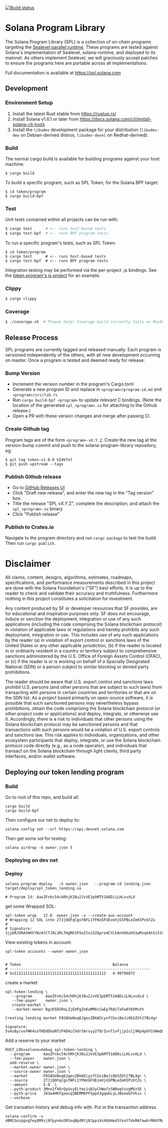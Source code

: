 [![Build status][travis-image]][travis-url]

[travis-image]:
https://travis-ci.org/solana-labs/solana-program-library.svg?branch=master
[travis-url]: https://travis-ci.org/solana-labs/solana-program-library

# Solana Program Library

The Solana Program Library (SPL) is a collection of on-chain programs targeting
the [Sealevel parallel
runtime](https://medium.com/solana-labs/sealevel-parallel-processing-thousands-of-smart-contracts-d814b378192).
These programs are tested against Solana's implementation of Sealevel,
solana-runtime, and deployed to its mainnet.  As others implement Sealevel, we
will graciously accept patches to ensure the programs here are portable across
all implementations.

Full documentation is available at https://spl.solana.com

## Development

### Environment Setup

1. Install the latest Rust stable from https://rustup.rs/
2. Install Solana v1.6.1 or later from https://docs.solana.com/cli/install-solana-cli-tools
3. Install the `libudev` development package for your distribution (`libudev-dev` on Debian-derived distros, `libudev-devel` on Redhat-derived).

### Build

The normal cargo build is available for building programs against your host machine:
```
$ cargo build
```

To build a specific program, such as SPL Token, for the Solana BPF target:
```
$ cd token/program
$ cargo build-bpf
```

### Test

Unit tests contained within all projects can be run with:
```bash
$ cargo test      # <-- runs host-based tests
$ cargo test-bpf  # <-- runs BPF program tests
```

To run a specific program's tests, such as SPL Token:
```
$ cd token/program
$ cargo test      # <-- runs host-based tests
$ cargo test-bpf  # <-- runs BPF program tests
```

Integration testing may be performed via the per-project .js bindings.  See the
[token program's js project](token/js) for an example.

### Clippy
```bash
$ cargo clippy
```

### Coverage
```bash
$ ./coverage.sh  # Please help! Coverage build currently fails on MacOS due to an XCode `grcov` mismatch...
```


## Release Process
SPL programs are currently tagged and released manually. Each program is
versioned independently of the others, with all new development occurring on
master. Once a program is tested and deemed ready for release:

### Bump Version

  * Increment the version number in the program's Cargo.toml
  * Generate a new program ID and replace in `<program>/program-id.md` and `<program>/src/lib.rs`
  * Run `cargo build-bpf <program>` to update relevant C bindings. (Note the
    location of the generated `spl_<program>.so` for attaching to the Github
    release.)
  * Open a PR with these version changes and merge after passing CI.

### Create Github tag

Program tags are of the form `<program>-vX.Y.Z`.
Create the new tag at the version-bump commit and push to the
solana-program-library repository, eg:

```
$ git tag token-v1.0.0 b24bfe7
$ git push upstream --tags
```

### Publish Github release

  * Go to [GitHub Releases UI](https://github.com/solana-labs/solana-program-library/releases)
  * Click "Draft new release", and enter the new tag in the "Tag version" box.
  * Title the release "SPL <Program> vX.Y.Z", complete the description, and attach the `spl_<program>.so` binary
  * Click "Publish release"

### Publish to Crates.io

Navigate to the program directory and run `cargo package`
to test the build. Then run `cargo publish`.
 
 # Disclaimer

All claims, content, designs, algorithms, estimates, roadmaps,
specifications, and performance measurements described in this project
are done with the Solana Foundation's ("SF") best efforts. It is up to
the reader to check and validate their accuracy and truthfulness.
Furthermore nothing in this project constitutes a solicitation for
investment.

Any content produced by SF or developer resources that SF provides, are
for educational and inspiration purposes only. SF does not encourage,
induce or sanction the deployment, integration or use of any such
applications (including the code comprising the Solana blockchain
protocol) in violation of applicable laws or regulations and hereby
prohibits any such deployment, integration or use. This includes use of
any such applications by the reader (a) in violation of export control
or sanctions laws of the United States or any other applicable
jurisdiction, (b) if the reader is located in or ordinarily resident in
a country or territory subject to comprehensive sanctions administered
by the U.S. Office of Foreign Assets Control (OFAC), or (c) if the
reader is or is working on behalf of a Specially Designated National
(SDN) or a person subject to similar blocking or denied party
prohibitions.

The reader should be aware that U.S. export control and sanctions laws
prohibit U.S. persons (and other persons that are subject to such laws)
from transacting with persons in certain countries and territories or
that are on the SDN list. As a project based primarily on open-source
software, it is possible that such sanctioned persons may nevertheless
bypass prohibitions, obtain the code comprising the Solana blockchain
protocol (or other project code or applications) and deploy, integrate,
or otherwise use it. Accordingly, there is a risk to individuals that
other persons using the Solana blockchain protocol may be sanctioned
persons and that transactions with such persons would be a violation of
U.S. export controls and sanctions law. This risk applies to
individuals, organizations, and other ecosystem participants that
deploy, integrate, or use the Solana blockchain protocol code directly
(e.g., as a node operator), and individuals that transact on the Solana
blockchain through light clients, third party interfaces, and/or wallet
software.


## Deploying our token lending program


### Build


Go to root of this repo, and build all:
```
cargo build
cargo build-bpf
```

Then configure our net to deploy to:
```
solana config set --url https://api.devnet.solana.com
```

Then get some sol for testing:

```
solana airdrop -k owner.json 5
```


### Deploying on dev net

### Deploy
```
solana program deploy   -k owner.json   --program-id lending.json   target/deploy/spl_token_lending.so

# Program Id: AaoZFnkc54chRhjK38u2JvVE3pbMT51A8DiiLHLvvXLd

```

get some Wrapped SOL:

```
spl-token wrap   12.0  owner.json -v --create-aux-account
# Wrapping 12 SOL into 27JjQQFqCgvtNFL1YFWzGFUEzeXjGSPBLeZeK5PzGtZu
#
# Signature: 3jybRJVRA5HHCYNz4tCTJ9L1RLTHgMX1PXoZtni5ZApre4CYLhAnV6XaVG1wMzqkAtGi51Vnr1PtpvpAwNHBVJFy
```

View existing tokens in account:

```
spl-token accounts --owner owner.json


# Token                                         Balance   
# ---------------------------------------------------------------
# So11111111111111111111111111111111111111112   4.99796072
```


create a market

```
spl-token-lending \
   --program      AaoZFnkc54chRhjK38u2JvVE3pbMT51A8DiiLHLvvXLd \
   --fee-payer    owner.json \
   create-market \
   --market-owner BgiK5DSRoLZjEmPgZoKuMMXcCwEp7RdiTaFw8Y6hMuth

Creating lending market F8S8UeNxq6JgesZBkWZcyxfCGxiBeJi8bSZUt27BL4gr

Signature: 5vmsBycvofWK4soTHDdDGoNTzP4DAiChdrSArsyy27QrZvvf1xFjjp1cCj9Hp4pUV1VWwQmsimoZDAtioewkRzRh
```


Add a reserve to your market

```
RUST_LOG=solana=debug spl-token-lending \
  --program      AaoZFnkc54chRhjK38u2JvVE3pbMT51A8DiiLHLvvXLd \
  --fee-payer    owner.json \
  add-reserve \
  --market-owner owner.json \
  --source-owner owner.json \
  --market       F8S8UeNxq6JgesZBkWZcyxfCGxiBeJi8bSZUt27BL4gr \
  --source       27JjQQFqCgvtNFL1YFWzGFUEzeXjGSPBLeZeK5PzGtZu \
  --amount       5.0  \
  --pyth-product 3Mnn2fX6rQyUsyELYms1sBJyChWofzSNRoqYzvgMVz5E \
  --pyth-price   J83w4HKfqxwcq3BEMMkPFSppX3gqekLyLJBexebFVkix \
  --verbose
```


Get transation history and debug info with. Put in the transaction address.
```
solana confirm -v 4BMCGozqqvgFeyQM9sj9fpyn4u5RSoqBpdRtjNJppsXsX6UHed3tkoYfdxMAfawhrM6UfRggFKMX8jP8hCgK78XJ

```
